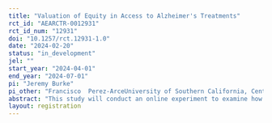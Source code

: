 ```yaml
---
title: "Valuation of Equity in Access to Alzheimer's Treatments"
rct_id: "AEARCTR-0012931"
rct_id_num: "12931"
doi: "10.1257/rct.12931-1.0"
date: "2024-02-20"
status: "in_development"
jel: ""
start_year: "2024-04-01"
end_year: "2024-07-01"
pi: "Jeremy Burke"
pi_other: "Francisco  Perez-ArceUniversity of Southern California, Center for Economic and Social Research; Soeren MattkeUniversity of Southern California, Center for Economic and Social Research"
abstract: "This study will conduct an online experiment to examine how much Americans may be willing to pay for improved equity in health outcomes.  Participants will receive a description of a hypothetical Alzheimer's disease treatment that reduces disease progression, but is not covered by insurance, and ask respondents whether they would (hypothetically) be willing to pay various amounts to make it available for everyone using unfolding valuation brackets.  We will present the choice using three different frames, randomized across participants: (1) a neutral frame, and frames highlighting Alzheimer's disease's disproportionate effects on (2) individuals with low socioeconomic status, and (3) persons of color.  Comparing valuations across groups will provide an estimate of the incremental valuation of the equity-enhancing properties of the treatment and capture whether the valuation differs if inequality is framed in economic or racial/ethnic terms. "
layout: registration
---
```


